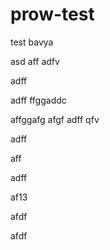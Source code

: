 # prow-test
test
bavya

asd
aff
adfv


adff

adff
ffggaddc

affggafg
afgf
adff
qfv

adff

aff

adff


af13


afdf

afdf
